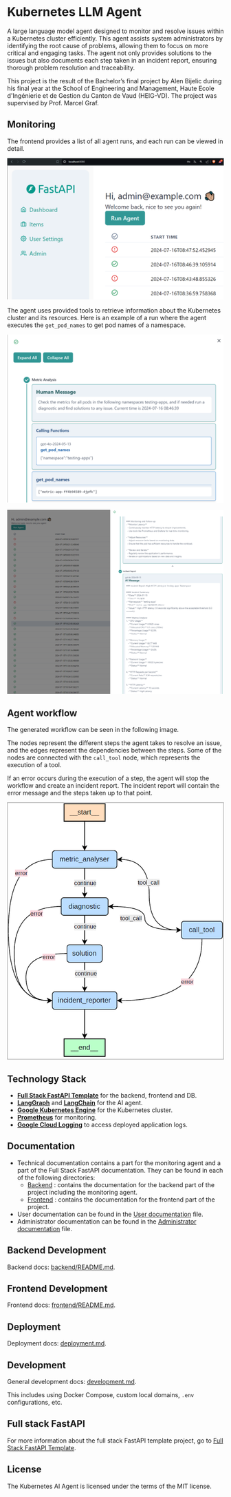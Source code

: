 # Kubernetes LLM Agent

A large language model agent designed to monitor and resolve issues within a Kubernetes cluster efficiently. This agent assists system administrators by identifying the root cause of problems, allowing them to focus on more critical and engaging tasks. The agent not only provides solutions to the issues but also documents each step taken in an incident report, ensuring thorough problem resolution and traceability.

This project is the result of the Bachelor’s final project by Alen Bijelic during his final year at the School of Engineering and Management, Haute Ecole d'Ingénierie et de Gestion du Canton de Vaud (HEIG-VD). The project was supervised by Prof. Marcel Graf.

## Monitoring

The frontend provides a list of all agent runs, and each run can be viewed in detail.

![List LLM agent runs](img/realisation_frontend_index.svg)

The agent uses provided tools to retrieve information about the Kubernetes cluster and its resources. Here is an example of a run where the agent executes the `get_pod_names` to get pod names of a namespace.

![Details of a LLM agent run](img/realisation_frontend_run.svg)

![Details of a LLM agent run](img/run-details.png)

## Agent workflow

The generated workflow can be seen in the following image.

The nodes represent the different steps the agent takes to resolve an issue, and the edges represent the dependencies between the steps. Some of the nodes are connected with the `call_tool` node, which represents the execution of a tool. 

If an error occurs during the execution of a step, the agent will stop the workflow and create an incident report. The incident report will contain the error message and the steps taken up to that point.

![Graph flow](img/realisation_langgraphworkflow.png)

## Technology Stack
- [**Full Stack FastAPI Template**](https://github.com/tiangolo/full-stack-fastapi-template) for the backend, frontend and DB.
- [**LangGraph**](https://langchain-ai.github.io/langgraph/) and [**LangChain**](https://www.langchain.com/) for the AI agent.
- [**Google Kubernetes Engine**](https://cloud.google.com/kubernetes-engine) for the Kubernetes cluster.
- [**Prometheus**](https://prometheus.io/) for monitoring.
- [**Google Cloud Logging**](https://cloud.google.com/logging) to access deployed application logs.

## Documentation

- Technical documentation contains a part for the monitoring agent and a part of the Full Stack FastAPI documentation. They can be found in each of the following directories:
    * [Backend](backend/README.md) : contains the documentation for the backend part of the project including the monitoring agent.
    * [Frontend](frontend/README.md) : contains the documentation for the frontend part of the project.
- User documentation can be found in the [User documentation](USER_README.md) file.
- Administrator documentation can be found in the [Administrator documentation](ADMINISTRATOR_README.md) file.

## Backend Development

Backend docs: [backend/README.md](./backend/README.md).

## Frontend Development

Frontend docs: [frontend/README.md](./frontend/README.md).

## Deployment

Deployment docs: [deployment.md](./deployment.md).

## Development

General development docs: [development.md](./development.md).

This includes using Docker Compose, custom local domains, `.env` configurations, etc.

## Full stack FastAPI

For more information about the full stack FastAPI template project, go to [Full Stack FastAPI Template](https://github.com/tiangolo/full-stack-fastapi-template).

## License

The Kubernetes AI Agent is licensed under the terms of the MIT license.
